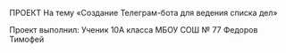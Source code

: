 ПРОЕКТ
На тему «Создание Телеграм-бота для ведения списка дел»

Проект выполнил:
Ученик 10А класса МБОУ СОШ № 77
Федоров Тимофей
